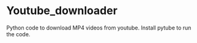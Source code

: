 # Youtube_downloader
Python code to download MP4 videos from youtube.
Install pytube to run the code.
 
